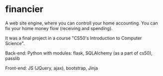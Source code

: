 # financier
A web site engine, where you can controll your home accounting.
You can fix your home money flow (receiving and spending).

It was a final project in a  course "CS50's Introduction to Computer Science".

Back-end:
Python with modules: flask, SQLAlchemy (as a part of cs50), passlib

Front-end: 
JS (JQuery, ajax), bootstrap, Jinja
